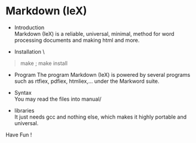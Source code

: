 # Markdown (IeX)

- Introduction \
Markdown (IeX) is a reliable, universal, minimal, method for word processing documents and making html and more. 

- Installation \
> make ; make install

- Program
The program Markdown (IeX) is powered by several programs such as rtfiex, pdfiex, htmliex,... under the Markword suite.

- Syntax \
You may read the files into manual/

- libraries \
It just needs gcc and nothing else, which makes it highly portable and universal.

Have Fun !
